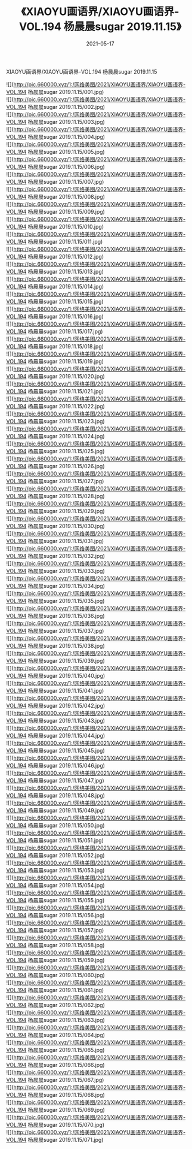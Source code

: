 ﻿---
layout: post
title:  《XIAOYU画语界/XIAOYU画语界-VOL.194 杨晨晨sugar 2019.11.15》
date:   2021-05-17
img: http://pic.660000.xyz/1:/网络美图/2021/XIAOYU画语界/XIAOYU画语界-VOL.194 杨晨晨sugar 2019.11.15/000.jpg
categories: [美女, 清纯, 唯美]
---

XIAOYU画语界/XIAOYU画语界-VOL.194 杨晨晨sugar 2019.11.15

 ![](http://pic.660000.xyz/1:/网络美图/2021/XIAOYU画语界/XIAOYU画语界-VOL.194 杨晨晨sugar 2019.11.15/001.jpg) <br>![](http://pic.660000.xyz/1:/网络美图/2021/XIAOYU画语界/XIAOYU画语界-VOL.194 杨晨晨sugar 2019.11.15/002.jpg) <br>![](http://pic.660000.xyz/1:/网络美图/2021/XIAOYU画语界/XIAOYU画语界-VOL.194 杨晨晨sugar 2019.11.15/003.jpg) <br>![](http://pic.660000.xyz/1:/网络美图/2021/XIAOYU画语界/XIAOYU画语界-VOL.194 杨晨晨sugar 2019.11.15/004.jpg) <br>![](http://pic.660000.xyz/1:/网络美图/2021/XIAOYU画语界/XIAOYU画语界-VOL.194 杨晨晨sugar 2019.11.15/005.jpg) <br>![](http://pic.660000.xyz/1:/网络美图/2021/XIAOYU画语界/XIAOYU画语界-VOL.194 杨晨晨sugar 2019.11.15/006.jpg) <br>![](http://pic.660000.xyz/1:/网络美图/2021/XIAOYU画语界/XIAOYU画语界-VOL.194 杨晨晨sugar 2019.11.15/007.jpg) <br>![](http://pic.660000.xyz/1:/网络美图/2021/XIAOYU画语界/XIAOYU画语界-VOL.194 杨晨晨sugar 2019.11.15/008.jpg) <br>![](http://pic.660000.xyz/1:/网络美图/2021/XIAOYU画语界/XIAOYU画语界-VOL.194 杨晨晨sugar 2019.11.15/009.jpg) <br>![](http://pic.660000.xyz/1:/网络美图/2021/XIAOYU画语界/XIAOYU画语界-VOL.194 杨晨晨sugar 2019.11.15/010.jpg) <br>![](http://pic.660000.xyz/1:/网络美图/2021/XIAOYU画语界/XIAOYU画语界-VOL.194 杨晨晨sugar 2019.11.15/011.jpg) <br>![](http://pic.660000.xyz/1:/网络美图/2021/XIAOYU画语界/XIAOYU画语界-VOL.194 杨晨晨sugar 2019.11.15/012.jpg) <br>![](http://pic.660000.xyz/1:/网络美图/2021/XIAOYU画语界/XIAOYU画语界-VOL.194 杨晨晨sugar 2019.11.15/013.jpg) <br>![](http://pic.660000.xyz/1:/网络美图/2021/XIAOYU画语界/XIAOYU画语界-VOL.194 杨晨晨sugar 2019.11.15/014.jpg) <br>![](http://pic.660000.xyz/1:/网络美图/2021/XIAOYU画语界/XIAOYU画语界-VOL.194 杨晨晨sugar 2019.11.15/015.jpg) <br>![](http://pic.660000.xyz/1:/网络美图/2021/XIAOYU画语界/XIAOYU画语界-VOL.194 杨晨晨sugar 2019.11.15/016.jpg) <br>![](http://pic.660000.xyz/1:/网络美图/2021/XIAOYU画语界/XIAOYU画语界-VOL.194 杨晨晨sugar 2019.11.15/017.jpg) <br>![](http://pic.660000.xyz/1:/网络美图/2021/XIAOYU画语界/XIAOYU画语界-VOL.194 杨晨晨sugar 2019.11.15/018.jpg) <br>![](http://pic.660000.xyz/1:/网络美图/2021/XIAOYU画语界/XIAOYU画语界-VOL.194 杨晨晨sugar 2019.11.15/019.jpg) <br>![](http://pic.660000.xyz/1:/网络美图/2021/XIAOYU画语界/XIAOYU画语界-VOL.194 杨晨晨sugar 2019.11.15/020.jpg) <br>![](http://pic.660000.xyz/1:/网络美图/2021/XIAOYU画语界/XIAOYU画语界-VOL.194 杨晨晨sugar 2019.11.15/021.jpg) <br>![](http://pic.660000.xyz/1:/网络美图/2021/XIAOYU画语界/XIAOYU画语界-VOL.194 杨晨晨sugar 2019.11.15/022.jpg) <br>![](http://pic.660000.xyz/1:/网络美图/2021/XIAOYU画语界/XIAOYU画语界-VOL.194 杨晨晨sugar 2019.11.15/023.jpg) <br>![](http://pic.660000.xyz/1:/网络美图/2021/XIAOYU画语界/XIAOYU画语界-VOL.194 杨晨晨sugar 2019.11.15/024.jpg) <br>![](http://pic.660000.xyz/1:/网络美图/2021/XIAOYU画语界/XIAOYU画语界-VOL.194 杨晨晨sugar 2019.11.15/025.jpg) <br>![](http://pic.660000.xyz/1:/网络美图/2021/XIAOYU画语界/XIAOYU画语界-VOL.194 杨晨晨sugar 2019.11.15/026.jpg) <br>![](http://pic.660000.xyz/1:/网络美图/2021/XIAOYU画语界/XIAOYU画语界-VOL.194 杨晨晨sugar 2019.11.15/027.jpg) <br>![](http://pic.660000.xyz/1:/网络美图/2021/XIAOYU画语界/XIAOYU画语界-VOL.194 杨晨晨sugar 2019.11.15/028.jpg) <br>![](http://pic.660000.xyz/1:/网络美图/2021/XIAOYU画语界/XIAOYU画语界-VOL.194 杨晨晨sugar 2019.11.15/029.jpg) <br>![](http://pic.660000.xyz/1:/网络美图/2021/XIAOYU画语界/XIAOYU画语界-VOL.194 杨晨晨sugar 2019.11.15/030.jpg) <br>![](http://pic.660000.xyz/1:/网络美图/2021/XIAOYU画语界/XIAOYU画语界-VOL.194 杨晨晨sugar 2019.11.15/031.jpg) <br>![](http://pic.660000.xyz/1:/网络美图/2021/XIAOYU画语界/XIAOYU画语界-VOL.194 杨晨晨sugar 2019.11.15/032.jpg) <br>![](http://pic.660000.xyz/1:/网络美图/2021/XIAOYU画语界/XIAOYU画语界-VOL.194 杨晨晨sugar 2019.11.15/033.jpg) <br>![](http://pic.660000.xyz/1:/网络美图/2021/XIAOYU画语界/XIAOYU画语界-VOL.194 杨晨晨sugar 2019.11.15/034.jpg) <br>![](http://pic.660000.xyz/1:/网络美图/2021/XIAOYU画语界/XIAOYU画语界-VOL.194 杨晨晨sugar 2019.11.15/035.jpg) <br>![](http://pic.660000.xyz/1:/网络美图/2021/XIAOYU画语界/XIAOYU画语界-VOL.194 杨晨晨sugar 2019.11.15/036.jpg) <br>![](http://pic.660000.xyz/1:/网络美图/2021/XIAOYU画语界/XIAOYU画语界-VOL.194 杨晨晨sugar 2019.11.15/037.jpg) <br>![](http://pic.660000.xyz/1:/网络美图/2021/XIAOYU画语界/XIAOYU画语界-VOL.194 杨晨晨sugar 2019.11.15/038.jpg) <br>![](http://pic.660000.xyz/1:/网络美图/2021/XIAOYU画语界/XIAOYU画语界-VOL.194 杨晨晨sugar 2019.11.15/039.jpg) <br>![](http://pic.660000.xyz/1:/网络美图/2021/XIAOYU画语界/XIAOYU画语界-VOL.194 杨晨晨sugar 2019.11.15/040.jpg) <br>![](http://pic.660000.xyz/1:/网络美图/2021/XIAOYU画语界/XIAOYU画语界-VOL.194 杨晨晨sugar 2019.11.15/041.jpg) <br>![](http://pic.660000.xyz/1:/网络美图/2021/XIAOYU画语界/XIAOYU画语界-VOL.194 杨晨晨sugar 2019.11.15/042.jpg) <br>![](http://pic.660000.xyz/1:/网络美图/2021/XIAOYU画语界/XIAOYU画语界-VOL.194 杨晨晨sugar 2019.11.15/043.jpg) <br>![](http://pic.660000.xyz/1:/网络美图/2021/XIAOYU画语界/XIAOYU画语界-VOL.194 杨晨晨sugar 2019.11.15/044.jpg) <br>![](http://pic.660000.xyz/1:/网络美图/2021/XIAOYU画语界/XIAOYU画语界-VOL.194 杨晨晨sugar 2019.11.15/045.jpg) <br>![](http://pic.660000.xyz/1:/网络美图/2021/XIAOYU画语界/XIAOYU画语界-VOL.194 杨晨晨sugar 2019.11.15/046.jpg) <br>![](http://pic.660000.xyz/1:/网络美图/2021/XIAOYU画语界/XIAOYU画语界-VOL.194 杨晨晨sugar 2019.11.15/047.jpg) <br>![](http://pic.660000.xyz/1:/网络美图/2021/XIAOYU画语界/XIAOYU画语界-VOL.194 杨晨晨sugar 2019.11.15/048.jpg) <br>![](http://pic.660000.xyz/1:/网络美图/2021/XIAOYU画语界/XIAOYU画语界-VOL.194 杨晨晨sugar 2019.11.15/049.jpg) <br>![](http://pic.660000.xyz/1:/网络美图/2021/XIAOYU画语界/XIAOYU画语界-VOL.194 杨晨晨sugar 2019.11.15/050.jpg) <br>![](http://pic.660000.xyz/1:/网络美图/2021/XIAOYU画语界/XIAOYU画语界-VOL.194 杨晨晨sugar 2019.11.15/051.jpg) <br>![](http://pic.660000.xyz/1:/网络美图/2021/XIAOYU画语界/XIAOYU画语界-VOL.194 杨晨晨sugar 2019.11.15/052.jpg) <br>![](http://pic.660000.xyz/1:/网络美图/2021/XIAOYU画语界/XIAOYU画语界-VOL.194 杨晨晨sugar 2019.11.15/053.jpg) <br>![](http://pic.660000.xyz/1:/网络美图/2021/XIAOYU画语界/XIAOYU画语界-VOL.194 杨晨晨sugar 2019.11.15/054.jpg) <br>![](http://pic.660000.xyz/1:/网络美图/2021/XIAOYU画语界/XIAOYU画语界-VOL.194 杨晨晨sugar 2019.11.15/055.jpg) <br>![](http://pic.660000.xyz/1:/网络美图/2021/XIAOYU画语界/XIAOYU画语界-VOL.194 杨晨晨sugar 2019.11.15/056.jpg) <br>![](http://pic.660000.xyz/1:/网络美图/2021/XIAOYU画语界/XIAOYU画语界-VOL.194 杨晨晨sugar 2019.11.15/057.jpg) <br>![](http://pic.660000.xyz/1:/网络美图/2021/XIAOYU画语界/XIAOYU画语界-VOL.194 杨晨晨sugar 2019.11.15/058.jpg) <br>![](http://pic.660000.xyz/1:/网络美图/2021/XIAOYU画语界/XIAOYU画语界-VOL.194 杨晨晨sugar 2019.11.15/059.jpg) <br>![](http://pic.660000.xyz/1:/网络美图/2021/XIAOYU画语界/XIAOYU画语界-VOL.194 杨晨晨sugar 2019.11.15/060.jpg) <br>![](http://pic.660000.xyz/1:/网络美图/2021/XIAOYU画语界/XIAOYU画语界-VOL.194 杨晨晨sugar 2019.11.15/061.jpg) <br>![](http://pic.660000.xyz/1:/网络美图/2021/XIAOYU画语界/XIAOYU画语界-VOL.194 杨晨晨sugar 2019.11.15/062.jpg) <br>![](http://pic.660000.xyz/1:/网络美图/2021/XIAOYU画语界/XIAOYU画语界-VOL.194 杨晨晨sugar 2019.11.15/063.jpg) <br>![](http://pic.660000.xyz/1:/网络美图/2021/XIAOYU画语界/XIAOYU画语界-VOL.194 杨晨晨sugar 2019.11.15/064.jpg) <br>![](http://pic.660000.xyz/1:/网络美图/2021/XIAOYU画语界/XIAOYU画语界-VOL.194 杨晨晨sugar 2019.11.15/065.jpg) <br>![](http://pic.660000.xyz/1:/网络美图/2021/XIAOYU画语界/XIAOYU画语界-VOL.194 杨晨晨sugar 2019.11.15/066.jpg) <br>![](http://pic.660000.xyz/1:/网络美图/2021/XIAOYU画语界/XIAOYU画语界-VOL.194 杨晨晨sugar 2019.11.15/067.jpg) <br>![](http://pic.660000.xyz/1:/网络美图/2021/XIAOYU画语界/XIAOYU画语界-VOL.194 杨晨晨sugar 2019.11.15/068.jpg) <br>![](http://pic.660000.xyz/1:/网络美图/2021/XIAOYU画语界/XIAOYU画语界-VOL.194 杨晨晨sugar 2019.11.15/069.jpg) <br>![](http://pic.660000.xyz/1:/网络美图/2021/XIAOYU画语界/XIAOYU画语界-VOL.194 杨晨晨sugar 2019.11.15/070.jpg) <br>![](http://pic.660000.xyz/1:/网络美图/2021/XIAOYU画语界/XIAOYU画语界-VOL.194 杨晨晨sugar 2019.11.15/071.jpg) <br>